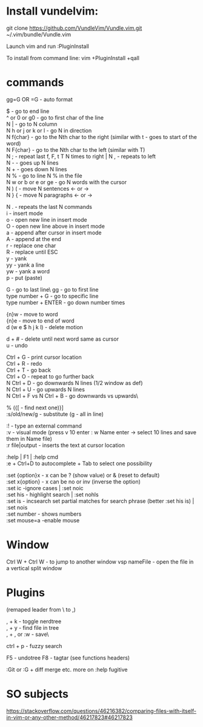 # Install vundelvim:
git clone https://github.com/VundleVim/Vundle.vim.git ~/.vim/bundle/Vundle.vim

Launch vim and run :PluginInstall

To install from command line: vim +PluginInstall +qall


# commands

gg=G OR =G - auto format

$ - go to end line\
^ or 0 or g0 - go to first char of the line\
N | - go to N column\
N h or j or k or  l - go N in direction\
N f{char} - go to the Nth char to the right 
	(similar with t - goes to start of the word)\
N F{char} - go to the Nth char to the left (similar with T)\
N ; - repeat last f, F, t T N times to right | N , - repeats to left\
N - - goes up N lines\
N + - goes down N lines\
N % - go to line N % in the file\
N w or b or e or ge - go N words with the cursor\
N ) ( - move N sentences \<- or ->\
N } { - move N paragraphs \<- or ->

N . - repeats the last N commands\
i - insert mode\
o - open new line in insert mode\
O - open new line above in insert mode\
a - append after cursor in insert mode\
A - append at the end\
r - replace one char\
R - replace until ESC\
y - yank\
yy - yank a line\
yw - yank a word\
p - put (paste)

G - go to last line\ 
gg - go to first line\
type number + G - go to specific line\
type number + ENTER - go down number times

{n}w - move to word\
{n}e - move to end of word\
d (w e $ h j k l) - delete motion

d + # - delete until next word same as cursor\
u - undo

Ctrl + G - print cursor location\
Ctrl + R - redo\
Ctrl + T - go back\
Ctrl + O - repeat to go further back\
N Ctrl + D - go downwards N lines (1/2 window as def)\
N Ctrl + U - go upwards N lines\
N Ctrl + F vs N Ctrl + B - go downwards vs upwards\

% ({\[ - find next one)}\]\
:s/old/new/g - substitute (g - all in line)

:! - type an external command\
:v - visual mode (press v 10 enter : w Name enter -> select 10 lines 
	and save them in Name file)\
:r file|output - inserts the text at cursor location

:help | F1 | :help cmd\
:e + Ctrl+D to autocomplete + Tab to select one possibility

:set {option}x - x can be ? (show value) or & (reset to default)\
:set x{option} - x can be no or inv (inverse the option)\
:set ic -ignore cases | :set noic\
:set his - highlight search | :set nohls\
:set is - incsearch set partial matches for search phrase 
	(better :set his is) | :set nois\
:set number - shows numbers\
:set mouse=a -enable mouse

# Window

Ctrl W + Ctrl W - to jump to another window
vsp nameFile - open the file in a vertical split window


# Plugins
(remaped leader from \\ to ,)

, + k - toggle nerdtree\
, + y - find file in tree\
, + , or :w - save\

ctrl + p - fuzzy search

F5 - undotree
F8 - tagtar (see functions headers)

:Git or :G + diff merge etc. more on :help fugitive


# SO subjects
https://stackoverflow.com/questions/46216382/comparing-files-with-itself-in-vim-or-any-other-method/46217823#46217823
